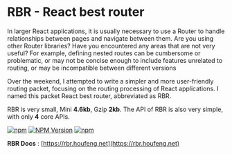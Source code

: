 # RBR - React best router

In larger React applications, it is usually necessary to use a Router to handle relationships between pages and navigate between them. Are you using other Router libraries? Have you encountered any areas that are not very useful? For example, defining nested routes can be cumbersome or problematic, or may not be concise enough to include features unrelated to routing, or may be incompatible between different versions

Over the weekend, I attempted to write a simpler and more user-friendly routing packet, focusing on the routing processing of React applications. I named this packet React best router, abbreviated as RBR.

RBR is very small, Mini **4.6kb**, Gzip **2kb**.
The API of RBR is also very simple, with only **4** core APIs.

[![npm](https://img.shields.io/npm/l/react-best-router.svg)](LICENSE.md)
[![NPM Version](https://img.shields.io/npm/v/react-best-router.svg)](https://www.npmjs.com/package/react-best-router)
[![npm](https://img.shields.io/npm/dt/react-best-router.svg)](https://www.npmjs.com/package/react-best-router)
<!-- [![Coverage Status](https://coveralls.io/repos/github/houfeng/react-best-router/badge.svg?branch=master)](https://coveralls.io/github/houfeng/react-best-router?branch=master) -->
<!-- [![Build Status](https://www.travis-ci.org/houfeng/react-best-router.svg?branch=master)](https://www.travis-ci.org/houfeng/react-best-router) -->

**RBR Docs** : [https://rbr.houfeng.net](https://rbr.houfeng.net)